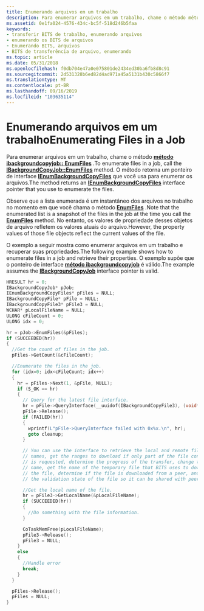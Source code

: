 ```yaml
---
title: Enumerando arquivos em um trabalho
description: Para enumerar arquivos em um trabalho, chame o método método ibackgroundcopyjob EnumFiles. O método retorna um ponteiro de interface IEnumBackgroundCopyFiles que você usa para enumerar os arquivos.
ms.assetid: 0e1fa024-4576-434c-bc5f-518d246b5faa
keywords:
- transferir BITS de trabalho, enumerando arquivos
- enumerando os BITS de arquivos
- Enumerando BITS, arquivos
- BITS de transferência de arquivo, enumerando
ms.topic: article
ms.date: 05/31/2018
ms.openlocfilehash: f0db704e47a0e075801de2434ed30ba6fb8d8c91
ms.sourcegitcommit: 2d531328b6ed82d4ad971a45a5131b430c5866f7
ms.translationtype: MT
ms.contentlocale: pt-BR
ms.lasthandoff: 09/16/2019
ms.locfileid: "103635114"
---
```

# <a name="enumerating-files-in-a-job"></a><span data-ttu-id="c114b-108">Enumerando arquivos em um trabalho</span><span class="sxs-lookup"><span data-stu-id="c114b-108">Enumerating Files in a Job</span></span>

<span data-ttu-id="c114b-109">Para enumerar arquivos em um trabalho, chame o método [**método ibackgroundcopyjob:: EnumFiles**](/windows/desktop/api/Bits/nf-bits-ibackgroundcopyjob-enumfiles) .</span><span class="sxs-lookup"><span data-stu-id="c114b-109">To enumerate files in a job, call the [**IBackgroundCopyJob::EnumFiles**](/windows/desktop/api/Bits/nf-bits-ibackgroundcopyjob-enumfiles) method.</span></span> <span data-ttu-id="c114b-110">O método retorna um ponteiro de interface [**IEnumBackgroundCopyFiles**](/windows/desktop/api/Bits/nn-bits-ienumbackgroundcopyfiles) que você usa para enumerar os arquivos.</span><span class="sxs-lookup"><span data-stu-id="c114b-110">The method returns an [**IEnumBackgroundCopyFiles**](/windows/desktop/api/Bits/nn-bits-ienumbackgroundcopyfiles) interface pointer that you use to enumerate the files.</span></span>

<span data-ttu-id="c114b-111">Observe que a lista enumerada é um instantâneo dos arquivos no trabalho no momento em que você chama o método [**EnumFiles**](/windows/desktop/api/Bits/nf-bits-ibackgroundcopyjob-enumfiles) .</span><span class="sxs-lookup"><span data-stu-id="c114b-111">Note that the enumerated list is a snapshot of the files in the job at the time you call the [**EnumFiles**](/windows/desktop/api/Bits/nf-bits-ibackgroundcopyjob-enumfiles) method.</span></span> <span data-ttu-id="c114b-112">No entanto, os valores de propriedade desses objetos de arquivo refletem os valores atuais do arquivo.</span><span class="sxs-lookup"><span data-stu-id="c114b-112">However, the property values of those file objects reflect the current values of the file.</span></span>

<span data-ttu-id="c114b-113">O exemplo a seguir mostra como enumerar arquivos em um trabalho e recuperar suas propriedades.</span><span class="sxs-lookup"><span data-stu-id="c114b-113">The following example shows how to enumerate files in a job and retrieve their properties.</span></span> <span data-ttu-id="c114b-114">O exemplo supõe que o ponteiro de interface [**método ibackgroundcopyjob**](/windows/desktop/api/Bits/nn-bits-ibackgroundcopyjob) é válido.</span><span class="sxs-lookup"><span data-stu-id="c114b-114">The example assumes the [**IBackgroundCopyJob**](/windows/desktop/api/Bits/nn-bits-ibackgroundcopyjob) interface pointer is valid.</span></span>


```C++
HRESULT hr = 0;
IBackgroundCopyJob* pJob;
IEnumBackgroundCopyFiles* pFiles = NULL;
IBackgroundCopyFile* pFile = NULL;
IBackgroundCopyFile3* pFile3 = NULL;
WCHAR* pLocalFileName = NULL;
ULONG cFileCount = 0;
ULONG idx = 0;

hr = pJob->EnumFiles(&pFiles);
if (SUCCEEDED(hr))
{
  //Get the count of files in the job. 
  pFiles->GetCount(&cFileCount);

  //Enumerate the files in the job.
  for (idx=0; idx<cFileCount; idx++)
  {
    hr = pFiles->Next(1, &pFile, NULL);
    if (S_OK == hr)
    {
      // Query for the latest file interface.
      hr = pFile->QueryInterface(__uuidof(IBackgroundCopyFile3), (void**)&pFile3);
      pFile->Release();
      if (FAILED(hr))
      {
        wprintf(L"pFile->QueryInterface failed with 0x%x.\n", hr);
        goto cleanup;
      }

      // You can use the interface to retrieve the local and remote file
      // names, get the ranges to download if only part of the file content
      // is requested, determine the progress of the transfer, change the remote file
      // name, get the name of the temporary file that BITS uses to download
      // the file, determine if the file is downloaded from a peer, and set
      // the validation state of the file so it can be shared with peers.

      //Get the local name of the file.
      hr = pFile3->GetLocalName(&pLocalFileName);
      if (SUCCEEDED(hr))
      {
        //Do something with the file information.
      }

      CoTaskMemFree(pLocalFileName); 
      pFile3->Release();
      pFile3 = NULL;
    }
    else
    {
      //Handle error
      break;
    }
  }

  pFiles->Release();
  pFiles = NULL;
}
```



 

 




